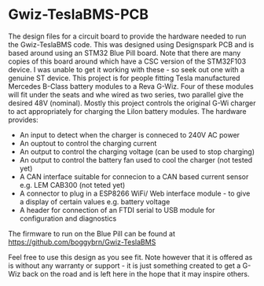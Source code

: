 # Gwiz-TeslaBMS-PCB
The design files for a circuit board to provide the hardware needed to run the Gwiz-TeslaBMS code. This was designed using Designspark PCB and is based around using an STM32 Blue Pill board. Note that there are many copies of this board around which have a CSC version of the STM32F103 device. I was unable to get it working with these - so seek out one with a genuine ST device.
This project is for people fitting Tesla manufactured Mercedes B-Class battery modules to a Reva G-Wiz. Four of these modules will fit under the seats and whe wired as two series, two parallel give the desired 48V (nominal). Mostly this project controls the original G-Wi charger to act appropriately for charging the LiIon battery modules.
The hardware provides:
- An input to detect when the charger is conneced to 240V AC power
- An ouptout to control the charging current
- An output to control the charging voltage (can be used to stop charging)
- An output to control the battery fan used to cool the charger (not tested yet)
- A CAN interface suitable for connecion to a CAN based current sensor e.g. LEM CAB300 (not teted yet)
- A connector to plug in a ESP8266 WiFi/ Web interface module - to give a display of certain values e.g. battery voltage
- A header for connection of an FTDI serial to USB module for configuration and diagnostics

The firmware to run on the Blue Pill can be found at https://github.com/boggybrn/Gwiz-TeslaBMS 

Feel free to use this design as you see fit. Note however that it is offered as is without any warranty or support - it is just something created to get a G-Wiz back on the road and is left here in the hope that it may inspire others.